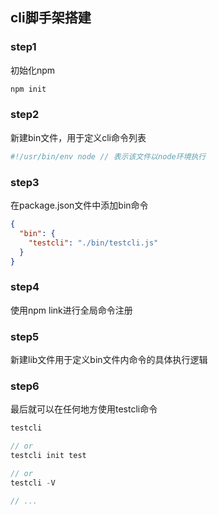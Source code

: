 ## cli脚手架搭建

### step1
初始化npm
```js
npm init
```

### step2
新建bin文件，用于定义cli命令列表
```js
#!/usr/bin/env node // 表示该文件以node环境执行
```

### step3
在package.json文件中添加bin命令
```json
{
  "bin": {
    "testcli": "./bin/testcli.js"
  }
}
```

### step4
使用npm link进行全局命令注册

### step5
新建lib文件用于定义bin文件内命令的具体执行逻辑

### step6
最后就可以在任何地方使用testcli命令
```js
testcli

// or
testcli init test

// or
testcli -V

// ...
```
